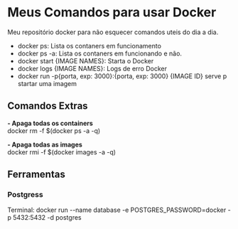 <h1>Meus Comandos para usar Docker</h1>
<p>Meu repositório docker para não esquecer comandos uteis do dia a dia.</p>

<ul>
  <li>docker ps: Lista os contaners em funcionamento</li>
  <li>docker ps -a: Lista os contaners em funcionando e não.</li>
  <li>docker start {IMAGE NAMES}: Starta o Docker</li>
  <li>docker logs {IMAGE NAMES}: Logs de erro Docker</li>
  <li>docker run -p{porta, exp: 3000}:{porta, exp: 3000} {IMAGE ID} serve p startar uma imagem</li>
</ul>

<h2>Comandos Extras</h2>
 <p>
 <strong>- Apaga todas os containers</strong> <br>
 docker rm -f $(docker ps -a -q)
</p>
   
<p>
 <strong>- Apaga todas as images</strong> <br>
 docker rmi -f $(docker images -a -q)
</p>
  
<h2>Ferramentas</h2>
 
<h3>Postgress</h3>
Terminal: docker run --name database -e POSTGRES_PASSWORD=docker -p 5432:5432 -d postgres
